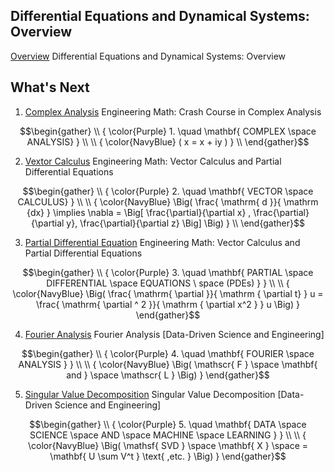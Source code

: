 

## Differential Equations and Dynamical Systems: Overview

[Overview](overview) Differential Equations and Dynamical Systems: Overview

## What's Next

1. [Complex Analysis](complex_analysis)  Engineering Math: Crash Course in Complex Analysis

```math
\begin{gather}
   \\
   { \color{Purple} 1. \quad \mathbf{ COMPLEX \space ANALYSIS} } \\
   \\
   { \color{NavyBlue} ( x = x + iy ) } \\
\end{gather}
```

2. [Vextor Calculus](vector_calculus) Engineering Math: Vector Calculus and Partial Differential Equations

```math
\begin{gather}
   \\
   { \color{Purple} 2. \quad \mathbf{ VECTOR \space CALCULUS} } \\
   \\
{ \color{NavyBlue} \Big( \frac{ \mathrm{ d }}{ \mathrm {dx} } \implies \nabla = \Big[ \frac{\partial}{\partial x} , \frac{\partial}{\partial y}, \frac{\partial}{\partial z} \Big] \Big)  } \\
\end{gather}
```

3. [Partial Differential Equation](vector_calculus) Engineering Math: Vector Calculus and Partial Differential Equations

```math
\begin{gather}
   \\
   { \color{Purple} 3. \quad \mathbf{ PARTIAL \space DIFFERENTIAL \space EQUATIONS \ space (PDEs) } } \\
   \\
   { \color{NavyBlue} \Big( \frac{ \mathrm{ \partial }}{ \mathrm { \partial t} } u = \frac{ \mathrm{ \partial ^ 2 }}{ \mathrm { \partial x^2 } } u \Big)  }
\end{gather}
```

4. [Fourier Analysis](fourier_analysis)  Fourier Analysis \[Data-Driven Science and Engineering\]

```math
\begin{gather}
   \\
   { \color{Purple} 4. \quad \mathbf{ FOURIER \space ANALYSIS } } \\
   \\
   { \color{NavyBlue} \Big( \mathscr{ F } \space \mathbf{ and } \space \mathscr{ L } \Big) }
\end{gather}
```

5. [Singular Value Decomposition](svd) Singular Value Decomposition \[Data-Driven Science and Engineering\]

```math
\begin{gather}
   \\
   { \color{Purple} 5. \quad \mathbf{ DATA \space SCIENCE \space AND \space MACHINE \space LEARNING } } \\
   \\
   { \color{NavyBlue} \Big( \mathsf{ SVD } \space \mathbf{ X } \space = \mathbf{ U \sum V^t } \text{ ,etc. }  \Big) }
\end{gather}
```
